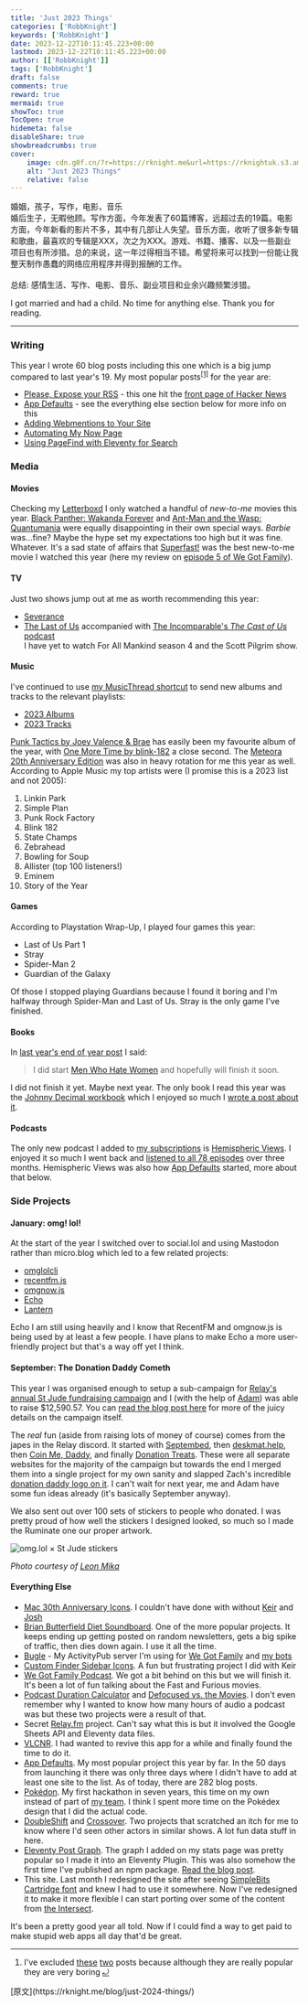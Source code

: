 ```yaml
---
title: 'Just 2023 Things'
categories: ['RobbKnight']
keywords: ['RobbKnight']
date: 2023-12-22T10:11:45.223+00:00
lastmod: 2023-12-22T10:11:45.223+00:00
author: [['RobbKnight']]
tags: ['RobbKnight']
draft: false 
comments: true
reward: true 
mermaid: true 
showToc: true 
TocOpen: true 
hidemeta: false 
disableShare: true 
showbreadcrumbs: true 
cover:
    image: cdn.g0f.cn/?r=https://rknight.me&url=https://rknightuk.s3.amazonaws.com/site/omg-lol-st-jude-stickers.jpg
    alt: "Just 2023 Things"
    relative: false
---
```


<div>

<div> 婚姻，孩子，写作，电影，音乐<br/>
婚后生子，无暇他顾。写作方面，今年发表了60篇博客，远超过去的19篇。电影方面，今年新看的影片不多，其中有几部让人失望。音乐方面，收听了很多新专辑和歌曲，最喜欢的专辑是XXX，次之为XXX。游戏、书籍、播客、以及一些副业项目也有所涉猎。总的来说，这一年过得相当不错。希望将来可以找到一份能让我整天制作愚蠢的网络应用程序并得到报酬的工作。 <br/><br/>总结: 感情生活、写作、电影、音乐、副业项目和业余兴趣频繁涉猎。 <div>
<p>I got married and had a child. No time for anything else. Thank you for reading.</p>
<hr/>
<h3>Writing</h3>
<p>This year I wrote 60 blog posts including this one which is a big jump compared to last year's 19. My most popular posts<sup class="footnote-ref"><a href="https://rknight.me/feed.xml#fn1" id="fnref1">[1]</a></sup> for the year are:</p>
<ul>
<li><a href="https://rknight.me/please-expose-your-rss/">Please, Expose your RSS</a> - this one hit the <a href="https://news.ycombinator.com/item?id=38595855">front page of Hacker News</a></li>
<li><a href="https://rknight.me/app-defaults/">App Defaults</a> - see the everything else section below for more info on this</li>
<li><a href="https://rknight.me//adding-webmentions-to-your-site/">Adding Webmentions to Your Site</a></li>
<li><a href="https://rknight.me//automating-my-now-page/">Automating My Now Page</a></li>
<li><a href="https://rknight.me/using-pagefind-with-eleventy-for-search/">Using PageFind with Eleventy for Search</a></li>
</ul>
<h3>Media</h3>
<h4>Movies</h4>
<p>Checking my <a href="https://letterboxd.com/rknightuk">Letterboxd</a> I only watched a handful of <em>new-to-me</em> movies this year. <a href="https://www.imdb.com/title/tt9114286/">Black Panther: Wakanda Forever</a> and <a href="https://www.imdb.com/title/tt10954600/">Ant-Man and the Wasp: Quantumania</a> were equally disappointing in their own special ways. <em>Barbie</em> was...fine? Maybe the hype set my expectations too high but it was fine. Whatever. It's a sad state of affairs that <a href="https://www.imdb.com/title/tt2933474/">Superfast!</a> was the best new-to-me movie I watched this year (here my review on <a href="https://wegot.family/5/">episode 5 of We Got Family</a>).</p>
<h4>TV</h4>
<p>Just two shows jump out at me as worth recommending this year:</p>
<ul>
<li><a href="https://www.imdb.com/title/tt11280740/">Severance</a></li>
<li><a href="https://www.imdb.com/title/tt3581920/">The Last of Us</a> accompanied with <a href="https://www.theincomparable.com/tcou/">The Incomparable's <em>The Cast of Us</em> podcast</a><br/>
I have yet to watch For All Mankind season 4 and the Scott Pilgrim show.</li>
</ul>
<h4>Music</h4>
<p>I've continued to use <a href="https://rknight.me/add-to-musicthread-shortcut/">my MusicThread shortcut</a> to send new albums and tracks to the relevant playlists:</p>
<ul>
<li><a href="https://musicthread.app/thread/2L6LZz60026Onq3waGuwt7WdJ5x">2023 Albums</a></li>
<li><a href="https://musicthread.app/thread/2L6IuBPKCCo7fsA8SFyXZLirH5W">2023 Tracks</a></li>
</ul>
<p><a href="https://musicthread.app/link/2VIGOGRMFyCta6smxRY0H5jKPQq">Punk Tactics by Joey Valence &amp; Brae</a> has easily been my favourite album of the year, with <a href="https://musicthread.app/link/2X1GTScJIyLzJugjczig4sWFn66">One More Time by blink-182</a> a close second. The <a href="https://musicthread.app/link/2YgZCdX5aTVecEnkxXiVFpnTRaI?share_prompt=1">Meteora 20th Anniversary Edition</a> was also in heavy rotation for me this year as well. According to Apple Music my top artists were (I promise this is a 2023 list and not 2005):</p>
<ol>
<li>Linkin Park</li>
<li>Simple Plan</li>
<li>Punk Rock Factory</li>
<li>Blink 182</li>
<li>State Champs</li>
<li>Zebrahead</li>
<li>Bowling for Soup</li>
<li>Allister (top 100 listeners!)</li>
<li>Eminem</li>
<li>Story of the Year</li>
</ol>
<h4>Games</h4>
<p>According to Playstation Wrap-Up, I played four games this year:</p>
<ul>
<li>Last of Us Part 1</li>
<li>Stray</li>
<li>Spider-Man 2</li>
<li>Guardian of the Galaxy</li>
</ul>
<p>Of those I stopped playing Guardians because I found it boring and I'm halfway through Spider-Man and Last of Us. Stray is the only game I've finished.</p>
<h4>Books</h4>
<p>In <a href="https://rknight.me/just-2022-things/">last year's end of year post</a> I said:</p>
<blockquote>
<p>I did start <a href="https://micro.blog/books/9781728236254">Men Who Hate Women</a> and hopefully will finish it soon.</p>
</blockquote>
<p>I did not finish it yet. Maybe next year. The only book I read this year was the <a href="https://johnnydecimal.com/10-19-concepts/14-build-your-system/14.02-the-decimal-workbook/">Johnny Decimal workbook</a> which I enjoyed so much I <a href="https://rknight.me/using-the-johnny-decimal-system/">wrote a post about it</a>.</p>
<h4>Podcasts</h4>
<p>The only new podcast I added to <a href="http://localhost:8080/podcasts/roll/">my subscriptions</a> is <a href="https://hemisphericviews.com/">Hemispheric Views</a>. I enjoyed it so much I went back and <a href="http://localhost:8080/three-years-of-hemispheric-views-feedback/">listened to all 78 episodes</a> over three months. Hemispheric Views was also how <a href="https://defaults.rknight.me/">App Defaults</a> started, more about that below.</p>
<h3>Side Projects</h3>
<h4>January: omg! lol!</h4>
<p>At the start of the year I switched over to social.lol and using Mastodon rather than micro.blog which led to a few related projects:</p>
<ul>
<li><a href="https://github.com/rknightuk/omglolcli">omglolcli</a></li>
<li><a href="https://recentfm.rknight.me/">recentfm.js</a></li>
<li><a href="https://omgnow.rknight.me/">omgnow.js</a></li>
<li><a href="https://echo.rknight.me/">Echo</a></li>
<li><a href="https://lantern.rknight.me/">Lantern</a></li>
</ul>
<p>Echo I am still using heavily and I know that RecentFM and omgnow.js is being used by at least a few people. I have plans to make Echo a more user-friendly project but that's a way off yet I think.</p>
<h4>September: The Donation Daddy Cometh</h4>
<p>This year I was organised enough to setup a sub-campaign for <a href="https://relay.experience.stjude.org">Relay's annual St Jude fundraising campaign</a> and I (with the help of <a href="https://neatnik.net">Adam</a>) was able to raise $12,590.57. You can <a href="https://rknight.me/st-jude-2023-final-numbers/">read the blog post here</a> for more of the juicy details on the campaign itself.</p>
<p>The <em>real</em> fun (aside from raising lots of money of course) comes from the japes in the Relay discord. It started with <a href="http://septembed.rknight.me">Septembed</a>, then <a href="https://deskmat.help">deskmat.help</a>, then <a href="https://coinme.dad/dy">Coin Me, Daddy</a>, and finally <a href="https://donationtreats.rknight.me">Donation Treats</a>. These were all separate websites for the majority of the campaign but towards the end I merged them into a single project for my own sanity and slapped Zach's incredible <a href="https://donationdaddy.rknight.me">donation daddy logo on it</a>. I can't wait for next year, me and Adam have some fun ideas already (it's basically September anyway).</p>
<p>We also sent out over 100 sets of stickers to people who donated. I was pretty proud of how well the stickers I designed looked, so much so I made the Ruminate one our proper artwork.</p>
<p><img alt="omg.lol × St Jude stickers" src="cdn.g0f.cn/?r=https://rknight.me&url=https://rknightuk.s3.amazonaws.com/site/omg-lol-st-jude-stickers.jpg"/></p>
<p><em>Photo courtesy of <a href="https://lmika.org/">Leon Mika</a></em></p>
<h4>Everything Else</h4>
<ul>
<li><a href="https://rknightuk.github.io/mac-30-font-svg/">Mac 30th Anniversary Icons</a>. I couldn't have done with without <a href="https://keiransell.com/">Keir</a> and <a href="https://calvetti.me/">Josh</a></li>
<li><a href="https://treatday.rknight.me/">Brian Butterfield Diet Soundboard</a>. One of the more popular projects. It keeps ending up getting posted on random newsletters, gets a big spike of traffic, then dies down again. I use it all the time.</li>
<li><a href="https://bugle.lol/">Bugle</a> - My ActivityPub server I'm using for <a href="https://bugle.lol/@wegotfamily">We Got Family</a> and <a href="https://knightbot.rknight.me">my bots</a></li>
<li><a href="https://github.com/rknightuk/custom-finder-sidebar-icons">Custom Finder Sidebar Icons</a>. A fun but frustrating project I did with Keir</li>
<li><a href="https://wegot.family/">We Got Family Podcast</a>. We got a bit behind on this but we will finish it. It's been a lot of fun talking about the Fast and Furious movies.</li>
<li><a href="https://podduration.rknight.me/">Podcast Duration Calculator</a> and <a href="https://defocused-vs-the-movies.netlify.app/">Defocused vs. the Movies</a>. I don't even remember why I wanted to know how many hours of audio a podcast was but these two projects were a result of that.</li>
<li>Secret <a href="http://Relay.fm">Relay.fm</a> project. Can't say what this is but it involved the Google Sheets API and Eleventy data files.</li>
<li><a href="https://vlcnr.rknight.me/">VLCNR</a>. I had wanted to revive this app for a while and finally found the time to do it.</li>
<li><a href="https://defaults.rknight.me/">App Defaults</a>. My most popular project this year by far. In the 50 days from launching it there was only three days where I didn't have to add at least one site to the list. As of today, there are 282 blog posts.</li>
<li><a href="https://pokedon.rknight.me/">Pokédon</a>. My first hackathon in seven years, this time on my own instead of part of <a href="https://devsdodesign">my team</a>. I think I spent more time on the Pokédex design that I did the actual code.</li>
<li><a href="https://doubleshift.rknight.me">DoubleShift</a> and <a href="https://crossover.rknight.me">Crossover</a>. Two projects that scratched an itch for me to know where I'd seen other actors in similar shows. A lot fun data stuff in here.</li>
<li><a href="https://postgraph.rknight.me/">Eleventy Post Graph</a>. The graph I added on my stats page was pretty popular so I made it into an Eleventy Plugin. This was also somehow the first time I've published an npm package. <a href="https://rknight.me/eleventy-post-graph-plugin/">Read the blog post</a>.</li>
<li>This site. Last month I redesigned the site after seeing <a href="https://simplebits.shop/products/cartridge">SimpleBits Cartridge font</a> and knew I had to use it somewhere. Now I've redesigned it to make it more flexible I can start porting over some of the content from <a href="https://intersect.rknight.me">the Intersect</a>.</li>
</ul>
<p>It's been a pretty good year all told. Now if I could find a way to get paid to make stupid web apps all day that'd be great.</p>
<hr class="footnotes-sep"/>
<section class="footnotes">
<ol class="footnotes-list">
<li class="footnote-item" id="fn1"><p>I've excluded <a href="https://rknight.me/convert-spotify-facebook-to-email-login/">these</a> <a href="https://rknight.me//create-a-blank-no-header-markdown-table/">two</a> posts because although they are really popular they are very boring <a class="footnote-backref" href="https://rknight.me/feed.xml#fnref1">⤾</a></p>
</li>
</ol>
</section>
</div></div>
</div>

<div>
[原文](https://rknight.me/blog/just-2024-things/)
</div>

